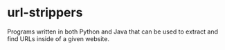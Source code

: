 # url-strippers
Programs written in both Python and Java that can be used to extract and find URLs inside of a given website.
